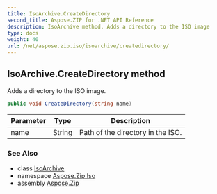 ```yaml
---
title: IsoArchive.CreateDirectory
second_title: Aspose.ZIP for .NET API Reference
description: IsoArchive method. Adds a directory to the ISO image
type: docs
weight: 40
url: /net/aspose.zip.iso/isoarchive/createdirectory/
---
```

## IsoArchive.CreateDirectory method

Adds a directory to the ISO image.

```csharp
public void CreateDirectory(string name)
```

| Parameter | Type | Description |
| --- | --- | --- |
| name | String | Path of the directory in the ISO. |

### See Also

* class [IsoArchive](../)
* namespace [Aspose.Zip.Iso](../../isoarchive/)
* assembly [Aspose.Zip](../../../)


